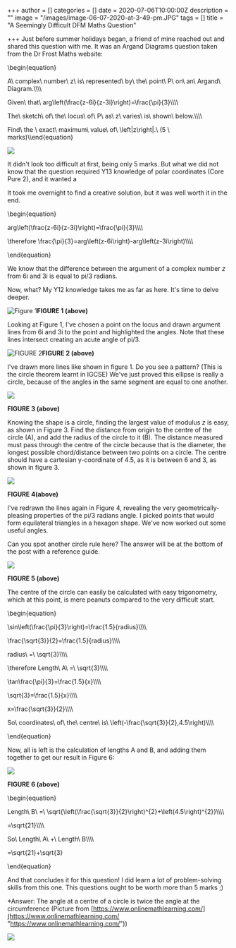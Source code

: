 +++
author = []
categories = []
date = 2020-07-06T10:00:00Z
description = ""
image = "/images/image-06-07-2020-at-3-49-pm.JPG"
tags = []
title = "A Seemingly Difficult DFM Maths Question"

+++
Just before summer holidays began, a friend of mine reached out and shared this question with me. It was an Argand Diagrams question taken from the Dr Frost Maths website:

\\begin{equation}

A\\ complex\\ number\\ z\\ is\\ represented\\ by\\ the\\ point\\ P\\ on\\ an\\ Argand\\ Diagram.\\\\\\\\

Given\\ that\\ arg\\left(\\frac{z-6i}{z-3i}\\right)=\\frac{\\pi}{3}\\\\\\\\

The\\ sketch\\ of\\ the\\ locus\\ of\\ P\\ as\\ z\\ varies\\ is\\ shown\\ below.\\\\\\\\

Find\\ the \\ exact\\ maximum\\ value\\ of\\ \\left|z\\right|.\\ (5 \\ marks)\\\\end{equation}

![](/images/image-06-07-2020-at-3-49-pm.JPG)

It didn't look too difficult at first, being only 5 marks. But what we did not know that the question required Y13 knowledge of polar coordinates (Core Pure 2), and it wanted a 

It took me overnight to find a creative solution, but it was well worth it in the end.

\\begin{equation}

arg\\left(\\frac{z-6i}{z-3i}\\right)=\\frac{\\pi}{3}\\\\\\\\

\\therefore \\frac{\\pi}{3}=arg\\left(z-6i\\right)-arg\\left(z-3i\\right)\\\\\\\\

\\end{equation}

We know that the difference between the argument of a complex number _z_ from 6i and 3i is equal to pi/3 radians.

Now, what? My Y12 knowledge takes me as far as here. It's time to delve deeper.

![](/images/img_0447.jpg "Figure 1")**FIGURE 1 (above)**

Looking at Figure 1, I've chosen a point on the locus and drawn argument lines from 6i and 3i to the point and highlighted the angles. Note that these lines intersect creating an acute angle of pi/3.

![](/images/img_0448.jpg "FIGURE 2")**FIGURE 2 (above)**

I've drawn more lines like shown in figure 1. Do you see a pattern? (This is the circle theorem learnt in IGCSE) We've just proved this ellipse is really a circle, because of the angles in the same segment are equal to one another. 

![](/images/img_0449.jpg)

**FIGURE 3 (above)**

Knowing the shape is a circle, finding the largest value of modulus _z_ is easy, as shown in Figure 3. Find the distance from origin to the centre of the circle (A), and add the radius of the circle to it (B). The distance measured must pass through the centre of the circle because that is the diameter, the longest possible chord/distance between two points on a circle. The centre should have a cartesian y-coordinate of 4.5, as it is between 6 and 3, as shown in figure 3.

![](/images/img_0450.jpg)

**FIGURE 4(above)**

I've redrawn the lines again in Figure 4, revealing the very geometrically-pleasing properties of the pi/3 radians angle. I picked points that would form equilateral triangles in a hexagon shape. We've now worked out some useful angles.

Can you spot another circle rule here? The answer will be at the bottom of the post with a reference guide.

![](/images/img_0451.jpg)

**FIGURE 5 (above)**

The centre of the circle can easily be calculated with easy trigonometry, which at this point, is mere peanuts compared to the very difficult start.

\\begin{equation}

\\sin\\left(\\frac{\\pi}{3}\\right)=\\frac{1.5}{radius}\\\\\\\\

\\frac{\\sqrt{3}}{2}=\\frac{1.5}{radius}\\\\\\\\

radius\\ =\\ \\sqrt{3}\\\\\\\\

\\therefore Length\\ A\\ =\\ \\sqrt{3}\\\\\\\\

\\tan\\frac{\\pi}{3}=\\frac{1.5}{x}\\\\\\\\

\\sqrt{3}=\\frac{1.5}{x}\\\\\\\\

x=\\frac{\\sqrt{3}}{2}\\\\\\\\

So\\ coordinates\\ of\\ the\\ centre\\ is\\ \\left(-\\frac{\\sqrt{3}}{2},4.5\\right)\\\\\\\\

\\end{equation}

Now, all is left is the calculation of lengths A and B, and adding them together to get our result in Figure 6:

![](/images/img_0452.jpg)

**FIGURE 6 (above)**

\\begin{equation}

Length\\ B\\ =\\ \\sqrt{\\left(\\frac{\\sqrt{3}}{2}\\right)^{2}+\\left(4.5\\right)^{2}}\\\\\\\\

=\\sqrt{21}\\\\\\\\

So\\ Length\\ A\\ +\\ Length\\ B\\\\\\\\

=\\sqrt{21}+\\sqrt{3}

\\end{equation}

And that concludes it for this question! I did learn a lot of problem-solving skills from this one. This questions ought to be worth more than 5 marks ;)

\*Answer:  The angle at a centre of a circle is twice the angle at the circumference (Picture from [https://www.onlinemathlearning.com/](https://www.onlinemathlearning.com/ "https://www.onlinemathlearning.com/"))

![](https://www.onlinemathlearning.com/image-files/circle-theorem.png)